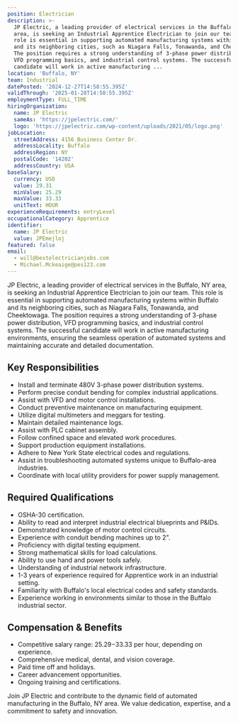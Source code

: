 ```yaml
---
position: Electrician
description: >-
  JP Electric, a leading provider of electrical services in the Buffalo, NY
  area, is seeking an Industrial Apprentice Electrician to join our team. This
  role is essential in supporting automated manufacturing systems within Buffalo
  and its neighboring cities, such as Niagara Falls, Tonawanda, and Cheektowaga.
  The position requires a strong understanding of 3-phase power distribution,
  VFD programming basics, and industrial control systems. The successful
  candidate will work in active manufacturing ...
location: 'Buffalo, NY'
team: Industrial
datePosted: '2024-12-27T14:58:55.395Z'
validThrough: '2025-01-28T14:58:55.395Z'
employmentType: FULL_TIME
hiringOrganization:
  name: JP Electric
  sameAs: 'https://jpelectric.com/'
  logo: 'https://jpelectric.com/wp-content/uploads/2021/05/logo.png'
jobLocation:
  streetAddress: 4156 Business Center Dr.
  addressLocality: Buffalo
  addressRegion: NY
  postalCode: '14202'
  addressCountry: USA
baseSalary:
  currency: USD
  value: 29.31
  minValue: 25.29
  maxValue: 33.33
  unitText: HOUR
experienceRequirements: entryLevel
occupationalCategory: Apprentice
identifier:
  name: JP Electric
  value: JPEmejloj
featured: false
email:
  - will@bestelectricianjobs.com
  - Michael.Mckeaige@pes123.com
---
```




JP Electric, a leading provider of electrical services in the Buffalo, NY area, is seeking an Industrial Apprentice Electrician to join our team. This role is essential in supporting automated manufacturing systems within Buffalo and its neighboring cities, such as Niagara Falls, Tonawanda, and Cheektowaga. The position requires a strong understanding of 3-phase power distribution, VFD programming basics, and industrial control systems. The successful candidate will work in active manufacturing environments, ensuring the seamless operation of automated systems and maintaining accurate and detailed documentation.

## Key Responsibilities

- Install and terminate 480V 3-phase power distribution systems.
- Perform precise conduit bending for complex industrial applications.
- Assist with VFD and motor control installations.
- Conduct preventive maintenance on manufacturing equipment.
- Utilize digital multimeters and meggars for testing.
- Maintain detailed maintenance logs.
- Assist with PLC cabinet assembly.
- Follow confined space and elevated work procedures.
- Support production equipment installations.
- Adhere to New York State electrical codes and regulations.
- Assist in troubleshooting automated systems unique to Buffalo-area industries.
- Coordinate with local utility providers for power supply management.

## Required Qualifications

- OSHA-30 certification.
- Ability to read and interpret industrial electrical blueprints and P&IDs.
- Demonstrated knowledge of motor control circuits.
- Experience with conduit bending machines up to 2".
- Proficiency with digital testing equipment.
- Strong mathematical skills for load calculations.
- Ability to use hand and power tools safely.
- Understanding of industrial network infrastructure.
- 1-3 years of experience required for Apprentice work in an industrial setting.
- Familiarity with Buffalo's local electrical codes and safety standards.
- Experience working in environments similar to those in the Buffalo industrial sector.

## Compensation & Benefits

- Competitive salary range: $25.29-$33.33 per hour, depending on experience.
- Comprehensive medical, dental, and vision coverage.
- Paid time off and holidays.
- Career advancement opportunities.
- Ongoing training and certifications.

Join JP Electric and contribute to the dynamic field of automated manufacturing in the Buffalo, NY area. We value dedication, expertise, and a commitment to safety and innovation.
